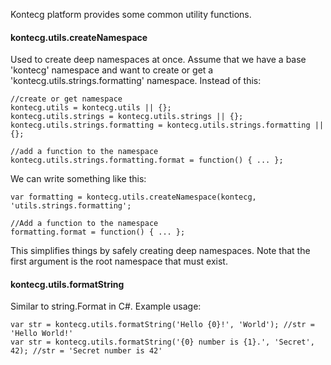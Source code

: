 Kontecg platform provides some common utility functions.

#### kontecg.utils.createNamespace

Used to create deep namespaces at once. Assume that we have a base 'kontecg'
namespace and want to create or get a 'kontecg.utils.strings.formatting'
namespace. Instead of this:

    //create or get namespace
    kontecg.utils = kontecg.utils || {};
    kontecg.utils.strings = kontecg.utils.strings || {};
    kontecg.utils.strings.formatting = kontecg.utils.strings.formatting || {};

    //add a function to the namespace
    kontecg.utils.strings.formatting.format = function() { ... };

We can write something like this:

    var formatting = kontecg.utils.createNamespace(kontecg, 'utils.strings.formatting';

    //Add a function to the namespace
    formatting.format = function() { ... };

This simplifies things by safely creating deep namespaces. Note that the first
argument is the root namespace that must exist.

#### kontecg.utils.formatString

Similar to string.Format in C\#. Example usage:

    var str = kontecg.utils.formatString('Hello {0}!', 'World'); //str = 'Hello World!'
    var str = kontecg.utils.formatString('{0} number is {1}.', 'Secret', 42); //str = 'Secret number is 42'

